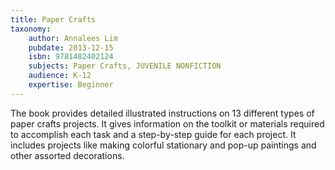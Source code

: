 ```yaml
---
title: Paper Crafts
taxonomy:
	author: Annalees Lim
	pubdate: 2013-12-15
	isbn: 9781482402124
	subjects: Paper Crafts, JUVENILE NONFICTION
	audience: K-12
	expertise: Beginner
---
```

The book provides detailed illustrated instructions on 13 different types of paper crafts projects. It gives information on the toolkit or materials required to accomplish each task and a step-by-step guide for each project. It includes projects like making colorful stationary and pop-up paintings and other assorted decorations.